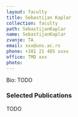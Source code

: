 ```yaml
---
layout: faculty
title: Sebastijan Kaplar
collection: faculty
path: SebastijanKaplar
name: SebastijanKaplar
zvanje: TA
email: xxx@uns.ac.rs
phone: +381 21 485 xxxx
office: TMD xxx
photo: 
---
```


Bio: TODO

### Selected Publications

TODO
